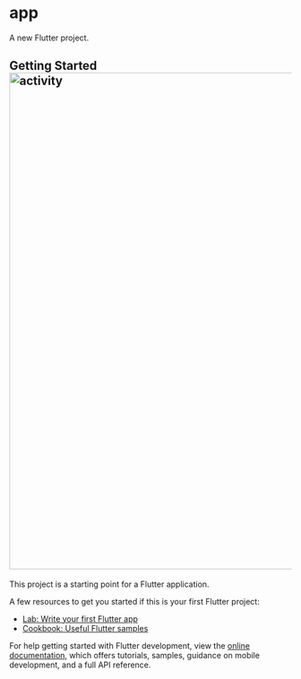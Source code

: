 # app

A new Flutter project.

## Getting Started<img width="636" height="887" alt="activity" src="https://github.com/user-attachments/assets/18f341dc-1896-46fc-a61d-b93e8302a4cf" />


This project is a starting point for a Flutter application.

A few resources to get you started if this is your first Flutter project:

- [Lab: Write your first Flutter app](https://docs.flutter.dev/get-started/codelab)
- [Cookbook: Useful Flutter samples](https://docs.flutter.dev/cookbook)

For help getting started with Flutter development, view the
[online documentation](https://docs.flutter.dev/), which offers tutorials,
samples, guidance on mobile development, and a full API reference.
